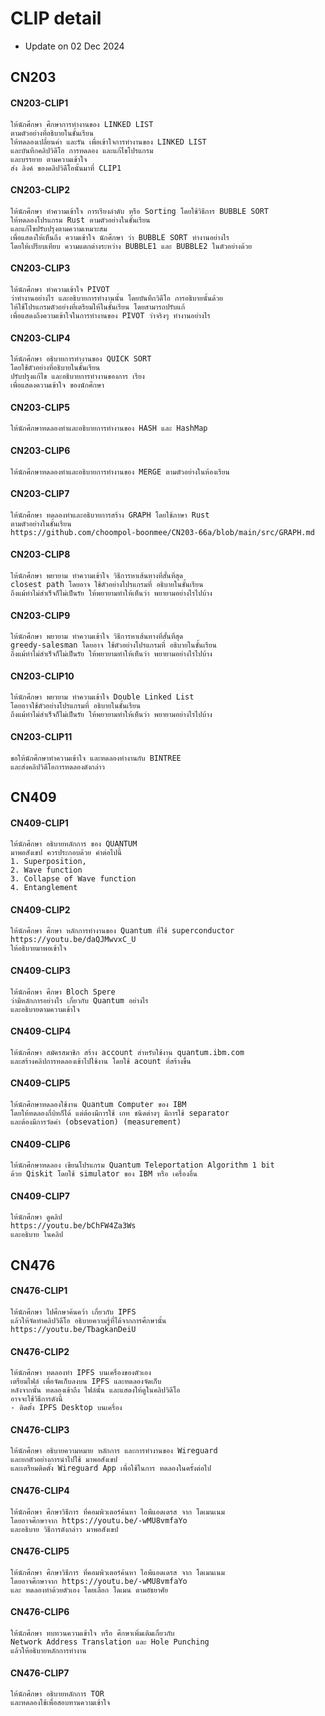 # CLIP detail

* Update on 02 Dec 2024

## CN203

#### CN203-CLIP1

```text
ให้นักศึกษา ศึกษาการทำงานของ LINKED LIST
ตามตัวอย่างที่อธิบายในชั้นเรียน
ให้ทดลองเปลี่ยนค่า และรัน เพื่อเข้าใจการทำงานของ LINKED LIST
และบันทึกคลิปวิดีโอ การทดลอง และแก้ไขโปรแกรม
และบรรยาย ตามความเข้าใจ
ส่ง ลิงค์ ของคลิปวิดีโอนั้นมาที่ CLIP1
```

#### CN203-CLIP2

```text
ให้นักศึกษา ทำความเข้าใจ การเรียงลำดับ หรือ Sorting โดยใช้วิธีการ BUBBLE SORT
ให้ทดลองโปรแกรม Rust ตามตัวอย่างในชั้นเรียน
และแก้ไขปรับปรุงตามความเหมาะสม
เพื่อแสดงให้เห็นถึง ความเข้าใจ นักศึกษา ว่า BUBBLE SORT ทำงานอย่างไร
โดยให้เปรียบเทียบ ความแตกต่างระหว่าง BUBBLE1 และ BUBBLE2 ในตัวอย่างด้วย
```

#### CN203-CLIP3

```text
ให้นักศึกษา ทำความเข้าใจ PIVOT
ว่าทำงานอย่างไร และอธิบายการทำงานนั้น โดยบันทึกวิดีโอ การอธิบายนั้นด้วย
ให้ใช้โปรแกรมตัวอย่างที่เตรียมให้ในชั้นเรียน โดยสามารถปรับแก้
เพื่อแสดงถึงความเข้าใจในการทำงานของ PIVOT ว่าจริงๆ ทำงานอย่างไร
```

#### CN203-CLIP4

```text
ให้นักศึกษา อธิบายการทำงานของ QUICK SORT
โดยใช้ตัวอย่างที่อธิบายในชั้นเรียน
ปรับปรุงแก้ไข และอธิบายการทำงานของการ เรียง
เพื่อแสดงความเข้าใจ ของนักศึกษา
```

#### CN203-CLIP5

```text
ให้นักศึกษาทดลองทำและอธิบายการทำงานของ HASH และ HashMap
```

#### CN203-CLIP6

```text
ให้นักศึกษาทดลองทำและอธิบายการทำงานของ MERGE ตามตัวอย่างในห้องเรียน
```

#### CN203-CLIP7

```text
ให้นักศึกษา ทดลองทำและอธิบายการสร้าง GRAPH โดยใช้ภาษา Rust
ตามตัวอย่างในชั้นเรียน
https://github.com/choompol-boonmee/CN203-66a/blob/main/src/GRAPH.md
```

#### CN203-CLIP8

```text
ให้นักศึกษา พยายาม ทำความเข้าใจ วิธีการหาเส้นทางที่สั้นที่สุด
closest path โดยอาจ ใช้ตัวอย่างโปรแกรมที่ อธิบายในชั้นเรียน
ถึงแม้ทำไม่สำเร็จก็ไม่เป็นรัย ให้พยายามทำให้เห็นว่า พยายามอย่างไรไปบ้าง
```

#### CN203-CLIP9

```text
ให้นักศึกษา พยายาม ทำความเข้าใจ วิธีการหาเส้นทางที่สั้นที่สุด
greedy-salesman โดยอาจ ใช้ตัวอย่างโปรแกรมที่ อธิบายในชั้นเรียน
ถึงแม้ทำไม่สำเร็จก็ไม่เป็นรัย ให้พยายามทำให้เห็นว่า พยายามอย่างไรไปบ้าง
```

#### CN203-CLIP10

```text
ให้นักศึกษา พยายาม ทำความเข้าใจ Double Linked List
โดยอาจใช้ตัวอย่างโปรแกรมที่ อธิบายในชั้นเรียน
ถึงแม้ทำไม่สำเร็จก็ไม่เป็นรัย ให้พยายามทำให้เห็นว่า พยายามอย่างไรไปบ้าง
```

#### CN203-CLIP11

```text
ขอให้นักศึกษาทำความเข้าใจ และทดลองทำงานกับ BINTREE
และส่งคลิปวิดีโอการทดลองดังกล่าว
```

## CN409

#### CN409-CLIP1

```text
ให้นักศึกษา อธิบายหลักการ ของ QUANTUM
มาพอสังเขป ควรประกอบด้วย คำต่อไปนี้
1. Superposition,
2. Wave function
3. Collapse of Wave function
4. Entanglement
```

#### CN409-CLIP2

```text
ให้นักศึกษา ศึกษา หลักการทำงานของ Quantum ที่ใช้ superconductor
https://youtu.be/daQJMwvxC_U
ให้อธิบายมาพอเข้าใจ
```

#### CN409-CLIP3

```text
ให้นักศึกษา ศึกษา Bloch Spere
ว่ามีหลักการอย่างไร เกี่ยวกับ Quantum อย่างไร
และอธิบายตามความเข้าใจ
```

#### CN409-CLIP4

```text
ให้นักศึกษา สมัครสมาชิก สร้าง account สำหรับใช้งาน quantum.ibm.com
และสร้างคลิปการทดลองเข้าไปใช้งาน โดยใช้ acount ที่สร้างขึ้น
```

#### CN409-CLIP5

```text
ให้นักศึกษาทดลองใช้งาน Quantum Computer ของ IBM
โดยให้ทดลองกี่บิทก็ได้ แต่ต้องมีการใช้ เกท ชนิดต่างๆ มีการใช้ separator
และต้องมีการวัดค่า (obsevation) (measurement)
```

#### CN409-CLIP6

```text
ให้นักศึกษาทดลอง เขียนโปรแกรม Quantum Teleportation Algorithm 1 bit 
ด้วย Qiskit โดยใช้ simulator ของ IBM หรือ เครื่องอื่น
```

#### CN409-CLIP7

```text
ให้นักศึกษา ดูคลิป
https://youtu.be/bChFW4Za3Ws
และอธิบาย ในคลิป
```

## CN476

#### CN476-CLIP1

```text
ให้นักศึกษา ไปศึกษาค้นคว้า เกี่ยวกับ IPFS
แล้วให้จัดทำคลิปวิดีโอ อธิบายความรู้ที่ได้จากการศึกษานั้น
https://youtu.be/TbagkanDeiU
```

#### CN476-CLIP2

```text
ให้นักศึกษา ทดลองทำ IPFS บนเครื่องของตัวเอง
เตรียมไฟล์ เพื่อจัดเก็บลงบน IPFS และทดลองจัดเก็บ
หลังจากนั้น ทดลองเข้าถึง ไฟล์นั้น และแสดงให้ดูในคลิปวิดีโอ
อาจจะใช้วิธีการดังนี้
- ติดตั้ง IPFS Desktop บนเครื่อง
```

#### CN476-CLIP3

```text
ให้นักศึกษา อธิบายความหมาย หลักการ และการทำงานของ Wireguard
และยกตัวอย่างการนำไปใช้ มาพอสังเขป
และเตรียมติดตั้ง Wireguard App เพื่อใช้ในการ ทดลองในครั้งต่อไป
```

#### CN476-CLIP4

```text
ให้นักศึกษา ศึกษาวิธีการ ที่คอมพิวเตอร์ค้นหา ไอพีแอดเดรส จาก โดเมนเนม
โดยอาจศึกษาจาก https://youtu.be/-wMU8vmfaYo
และอธิบาย วิธีการดังกล่าว มาพอสังเขป
```

#### CN476-CLIP5

```text
ให้นักศึกษา ศึกษาวิธีการ ที่คอมพิวเตอร์ค้นหา ไอพีแอดเดรส จาก โดเมนเนม
โดยอาจศึกษาจาก https://youtu.be/-wMU8vmfaYo
และ ทดลองทำด้วยตัวเอง โดยเลือก โดเมน ตามอัธยาศัย
```

#### CN476-CLIP6

```text
ให้นักศึกษา ทบทวนความเข้าใจ หรือ ศึกษาเพิ่มเติมเกี่ยวกับ
Network Address Translation และ Hole Punching
แล้วให้อธิบายหลักการทำงาน
```

#### CN476-CLIP7

```text
ให้นักศึกษา อธิบายหลักการ TOR
และทดลองใช้เพื่อสอบทานความเข้าใจ
```
